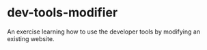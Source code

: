 # dev-tools-modifier
An exercise learning how to use the developer tools by modifying an existing website.
